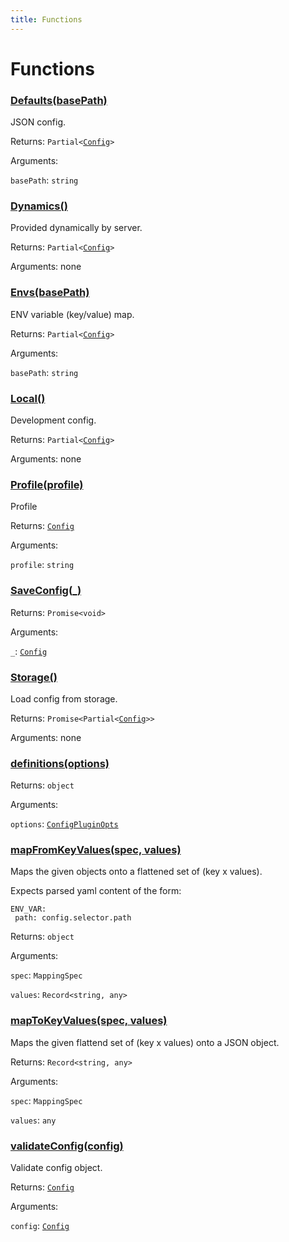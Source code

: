 ```yaml
---
title: Functions
---
```

# Functions
### [Defaults(basePath)](https://github.com/dxos/dxos/blob/bfdd5a17b/packages/sdk/config/src/loaders/index.ts#L60)


JSON config.

Returns: <code>Partial&lt;[Config](/api/@dxos/config/interfaces/Config)&gt;</code>

Arguments: 

`basePath`: <code>string</code>


### [Dynamics()](https://github.com/dxos/dxos/blob/bfdd5a17b/packages/sdk/config/src/loaders/index.ts#L47)


Provided dynamically by server.

Returns: <code>Partial&lt;[Config](/api/@dxos/config/interfaces/Config)&gt;</code>

Arguments: none




### [Envs(basePath)](https://github.com/dxos/dxos/blob/bfdd5a17b/packages/sdk/config/src/loaders/index.ts#L52)


ENV variable (key/value) map.

Returns: <code>Partial&lt;[Config](/api/@dxos/config/interfaces/Config)&gt;</code>

Arguments: 

`basePath`: <code>string</code>


### [Local()](https://github.com/dxos/dxos/blob/bfdd5a17b/packages/sdk/config/src/loaders/index.ts#L42)


Development config.

Returns: <code>Partial&lt;[Config](/api/@dxos/config/interfaces/Config)&gt;</code>

Arguments: none




### [Profile(profile)](https://github.com/dxos/dxos/blob/bfdd5a17b/packages/sdk/config/src/loaders/index.ts#L33)


Profile

Returns: <code>[Config](/api/@dxos/config/interfaces/Config)</code>

Arguments: 

`profile`: <code>string</code>


### [SaveConfig(_)](https://github.com/dxos/dxos/blob/bfdd5a17b/packages/sdk/config/src/savers/index.ts#L7)




Returns: <code>Promise&lt;void&gt;</code>

Arguments: 

`_`: <code>[Config](/api/@dxos/config/interfaces/Config)</code>


### [Storage()](https://github.com/dxos/dxos/blob/bfdd5a17b/packages/sdk/config/src/loaders/index.ts#L66)


Load config from storage.

Returns: <code>Promise&lt;Partial&lt;[Config](/api/@dxos/config/interfaces/Config)&gt;&gt;</code>

Arguments: none




### [definitions(options)](https://github.com/dxos/dxos/blob/bfdd5a17b/packages/sdk/config/src/plugin/definitions.ts#L19)




Returns: <code>object</code>

Arguments: 

`options`: <code>[ConfigPluginOpts](/api/@dxos/config/interfaces/ConfigPluginOpts)</code>


### [mapFromKeyValues(spec, values)](https://github.com/dxos/dxos/blob/bfdd5a17b/packages/sdk/config/src/config.ts#L33)


Maps the given objects onto a flattened set of (key x values).

Expects parsed yaml content of the form:

 ```
ENV_VAR:
  path: config.selector.path
```

Returns: <code>object</code>

Arguments: 

`spec`: <code>MappingSpec</code>

`values`: <code>Record&lt;string, any&gt;</code>


### [mapToKeyValues(spec, values)](https://github.com/dxos/dxos/blob/bfdd5a17b/packages/sdk/config/src/config.ts#L79)


Maps the given flattend set of (key x values) onto a JSON object.

Returns: <code>Record&lt;string, any&gt;</code>

Arguments: 

`spec`: <code>MappingSpec</code>

`values`: <code>any</code>


### [validateConfig(config)](https://github.com/dxos/dxos/blob/bfdd5a17b/packages/sdk/config/src/config.ts#L101)


Validate config object.

Returns: <code>[Config](/api/@dxos/config/interfaces/Config)</code>

Arguments: 

`config`: <code>[Config](/api/@dxos/config/interfaces/Config)</code>


